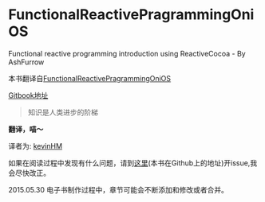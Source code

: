 FunctionalReactivePragrammingOniOS
==
Functional reactive programming introduction using ReactiveCocoa - By AshFurrow

本书翻译自[FunctionalReactivePragrammingOniOS](http://leanpub.com/iosfrp)

[Gitbook地址](https://www.gitbook.com/book/kevinhm/functionalreactivepragrammingonios/details)

>知识是人类进步的阶梯

**翻译，喵～**

译者为:
[kevinHM](https://github.com/KevinHM)

如果在阅读过程中发现有什么问题，请到[这里](https://github.com/KevinHM/FunctionalReactivePragrammingOniOS)(本书在Github上的地址)开issue,我会尽快改正。

2015.05.30 电子书制作过程中，章节可能会不断添加和修改或者合并。
